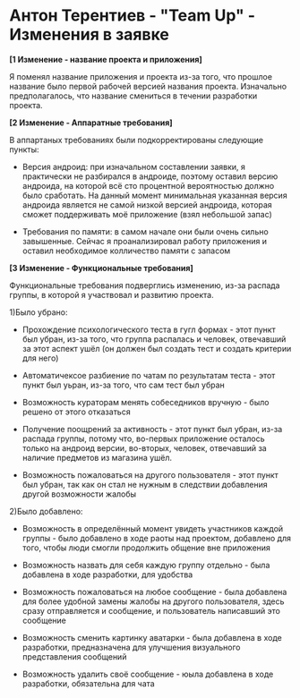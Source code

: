 # Антон Терентиев - "Team Up" - Изменения в заявке


**[1 Изменение - название проекта и приложения]**

Я поменял название приложения и проекта из-за того, что прошлое название было первой рабочей версией названия проекта. Изначально предполагалось,
что название смениться в течении разработки проекта.


**[2 Изменение - Аппаратные требования]**

В аппартаных требованиях были подкорректированы следующие пункты:

* Версия андроид: при изначальном составлении заявки, я практически не разбирался в андроиде, поэтому оставил версию андроида, на которой всё
сто процентной вероятностью должно было сработать. На данный момент минимальная указанная версия андроида является не самой низкой версией андроида,
которая сможет поддерживать моё приложение (взял небольшой запас)

* Требования по памяти: в самом начале они были очень сильно завышенные. Сейчас я проанализировал работу приложения и оставил необходимое колличество 
памяти с запасом


**[3 Изменение - Функциональные требования]**

Функциональные требования подверглись изменению, из-за распада группы, в которой я участвовал и развитию проекта.

1)Было убрано:

  * Прохождение психологического теста в гугл формах - этот пункт был убран, из-за того, что группа распалась и человек, отвечавший за этот аспект 
  ушёл (он должен был создать тест и создать критерии для него)
  
  * Автоматичексое разбиение по чатам по результатам теста - этот пункт был уьран, из-за того, что сам тест был убран
  
  * Возможность кураторам менять собеседников вручную - было решено от этого отказаться
  
  * Получение поощрений за активность - этот пункт был убран, из-за распада группы, потому что, во-первых приложение осталось только на андроид версии, 
  во-вторых, человек, отвечавший за наличие предметов из магазина ушёл.
  
  * Возможность пожаловаться на другого пользователя - этот пункт был убран, так как он стал не нужным в следствии добавления другой возможности жалобы
  
 2)Было добавлено:
  * Возможность в определённый момент увидеть участников каждой группы - было добавлено в ходе раоты над проектом, добавлено для того, чтобы люди смогли 
  продолжить общение вне приложения
  
  * Возможность назвать для себя каждую группу отдельно - была добавлена в ходе разработки, для удобства
  
  * Возможность пожаловаться на любое сообщение - была добавлена для более удобной замены жалобы на другого пользователя, здесь сразу отправляется и 
    сообщение, и пользователь написавший это сообщение
  
  * Возможность сменить картинку аватарки - была добавлена в ходе разработки, предназначена для улучшения визуального представления сообщений

  * Возможность удалить своё сообщение - юыла добавлена в ходе разработки, обязательна для чата

